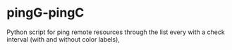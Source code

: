 # pingG-pingC
Python script for ping remote resources through the list every with a check interval (with and without color labels),
